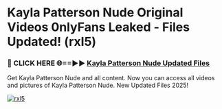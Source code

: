 # Kayla Patterson Nude Original Videos 0nlyFans Leaked - Files Updated! (rxl5)

<h3>🔴 CLICK HERE 🌐==►► <a href="https://tinyurl.com/yrmya6cz" rel="nofollow">Kayla Patterson Nude Updated Files</a></h3>

Get Kayla Patterson Nude and all content. Now you can access all videos and pictures of Kayla Patterson Nude. New Updated Files 2025!

[![rxl5](https://i.imgur.com/FMdXYCs.gif)](https://tinyurl.com/yrmya6cz)
